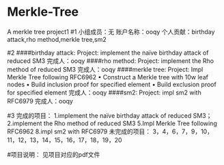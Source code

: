 # Merkle-Tree
A merkle tree project1
#1
小组成员：无
账户名称：ooqy
个人贡献：birthday attack,rho method,merkle tree,sm2


#2
####birthday attack:
Project: implement the naïve birthday attack of reduced SM3
完成人：ooqy
####rho method:
Project: implement the Rho method of reduced SM3
完成人：ooqy
####merkle tree:
Project: Impl Merkle Tree following RFC6962
• Construct a Merkle tree with 10w leaf nodes
• Build inclusion proof for specified element
• Build exclusion proof for specified element
完成人：ooqy
####sm2:
Project: impl sm2 with RFC6979
完成人：ooqy


#3
完成的项目：
1.implement the naïve birthday attack of reduced SM3；
2.implement the Rho method of reduced SM3
5.Impl Merkle Tree following RFC6962
8.impl sm2 with RFC6979
未完成的项目：
3，4，6，7，9，10，11，12，13，14，15，16，17，18，19，20


#项目说明：
见项目对应的pdf文件

